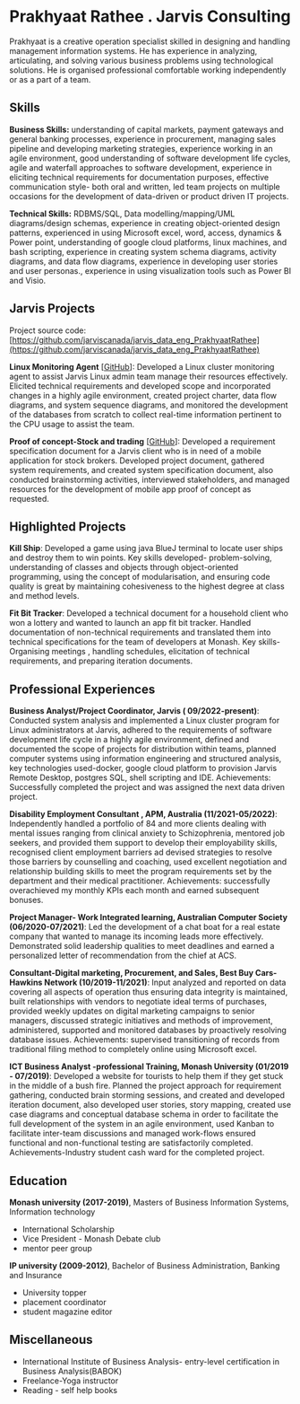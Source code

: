 # Prakhyaat Rathee . Jarvis Consulting

Prakhyaat is a creative operation specialist skilled in designing and handling management information systems. He has experience in analyzing, articulating, and solving various business problems using technological solutions. He is organised professional comfortable working independently or as a part of a team.

## Skills

**Business Skills:** understanding of capital markets, payment gateways and general banking processes, experience in procurement, managing sales pipeline and developing marketing strategies, experience working in an agile environment, good understanding of software development life cycles, agile and waterfall approaches to software development, experience in eliciting technical requirements for documentation purposes, effective communication style- both oral and written, led team projects on multiple occasions for the development of data-driven or product driven IT projects.

**Technical Skills:** RDBMS/SQL, Data modelling/mapping/UML diagrams/design schemas, experience in creating object-oriented design patterns, experienced in using Microsoft excel, word, access, dynamics & Power point, understanding of google cloud platforms, linux machines, and bash scripting, experience in creating system schema diagrams, activity diagrams, and data flow diagrams, experience in developing user stories and user personas., experience in using visualization tools such as Power BI and Visio.

## Jarvis Projects

Project source code: [https://github.com/jarviscanada/jarvis_data_eng_PrakhyaatRathee](https://github.com/jarviscanada/jarvis_data_eng_PrakhyaatRathee)


**Linux Monitoring Agent** [[GitHub](https://github.com/jarviscanada/jarvis_data_eng_PrakhyaatRathee/tree/master)]: Developed a Linux cluster monitoring agent to assist Jarvis Linux admin team manage their resources effectively. Elicited technical requirements and developed scope and incorporated changes in a highly agile environment, created project charter, data flow diagrams, and system sequence diagrams, and monitored the development of the databases from scratch to collect real-time information pertinent to the CPU usage to assist the team.

**Proof of concept-Stock and trading** [[GitHub](https://github.com/jarviscanada/jarvis_data_eng_PrakhyaatRathee/tree/master)]: Developed a requirement specification document for a Jarvis client who is in need of a mobile application for stock brokers. Developed project document, gathered system requirements, and created system specification document, also conducted brainstorming activities, interviewed stakeholders, and managed resources for the development of mobile app proof of concept as requested.


## Highlighted Projects
**Kill Ship**: Developed a game using java BlueJ terminal to locate user ships and destroy them to win points. Key skills developed- problem-solving, understanding of classes and objects through object-oriented programming, using the concept of modularisation, and ensuring code quality is great by maintaining cohesiveness to the highest degree at class and method levels.

**Fit Bit Tracker**: Developed a technical document for a household client who won a lottery and wanted to launch an app fit bit tracker. Handled documentation of non-technical requirements and translated them into technical specifications for the team of developers at Monash. Key skills- Organising meetings , handling schedules, elicitation of technical requirements, and preparing iteration documents.


## Professional Experiences

**Business Analyst/Project Coordinator, Jarvis ( 09/2022-present)**: Conducted system analysis and implemented a Linux cluster program for Linux administrators at Jarvis, adhered to the requirements of software development life cycle in a highly agile environment, defined and documented the scope of projects for distribution within teams, planned computer systems using information engineering and structured analysis, key technologies used-docker, google cloud platform to provision Jarvis Remote Desktop, postgres SQL, shell scripting and IDE. Achievements: Successfully completed the project and was assigned the next data driven project.

**Disability Employment Consultant , APM, Australia (11/2021-05/2022)**: Independently handled a portfolio of 84 and more clients dealing with mental issues ranging from clinical anxiety to Schizophrenia, mentored job seekers, and provided them support to develop their employability skills, recognised client employment barriers ad devised strategies to resolve those barriers by counselling and coaching, used excellent negotiation and relationship building skills to meet the program requirements set by the department and their medical practitioner. Achievements: successfully overachieved my monthly KPIs each month and earned subsequent bonuses.

**Project Manager- Work Integrated learning, Australian Computer Society (06/2020-07/2021)**: Led the development of a chat boat for a real estate company that wanted to manage its incoming leads more effectively. Demonstrated solid leadership qualities to meet deadlines and earned a personalized letter of recommendation from the chief at ACS.

**Consultant-Digital marketing, Procurement, and Sales, Best Buy Cars- Hawkins Network (10/2019-11/2021)**: Input analyzed and reported on data covering all aspects of operation thus ensuring data integrity is maintained, built relationships with vendors to negotiate ideal terms of purchases, provided weekly updates on digital marketing campaigns to senior managers, discussed strategic initiatives and methods of improvement, administered, supported and monitored databases by proactively resolving database issues. Achievements: supervised transitioning of records from traditional filing method to completely online using Microsoft excel.

**ICT Business Analyst -professional Training, Monash University (01/2019 - 07/2019)**: Developed a website for tourists to help them if they get stuck in the middle of a bush fire. Planned the project approach for requirement gathering, conducted  brain storming sessions, and created and developed iteration document, also developed user stories, story mapping, created use case diagrams and conceptual database schema in order to facilitate the full development of the system in an agile environment, used Kanban to facilitate inter-team discussions and managed work-flows ensured functional and non-functional testing are satisfactorily completed. Achievements-Industry student cash ward for the completed project.


## Education
**Monash university (2017-2019)**, Masters of Business Information Systems, Information technology
- International Scholarship
- Vice President - Monash Debate club
- mentor peer group

**IP university (2009-2012)**, Bachelor of Business Administration, Banking and Insurance
- University topper
- placement coordinator
- student magazine editor


## Miscellaneous
- International Institute of Business Analysis-  entry-level certification in Business Analysis(BABOK)
- Freelance-Yoga instructor
- Reading - self help books